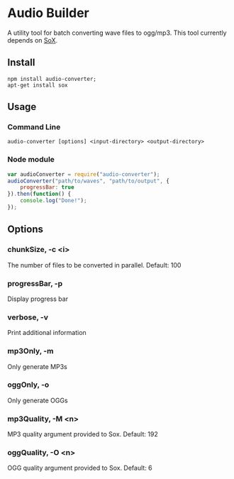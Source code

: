 # Audio Builder

A utility tool for batch converting wave files to ogg/mp3. This tool currently depends on [SoX](http://sox.sourceforge.net/).

## Install
```
npm install audio-converter;
apt-get install sox
```

## Usage

### Command Line
`audio-converter [options] <input-directory> <output-directory>`

### Node module
```javascript
var audioConverter = require("audio-converter");
audioConverter("path/to/waves", "path/to/output", {
    progressBar: true
}).then(function() {
    console.log("Done!");
});
```

## Options
### chunkSize, -c &lt;i&gt;
The number of files to be converted in parallel. Default: 100

### progressBar, -p
Display progress bar

### verbose, -v
Print additional information

### mp3Only, -m
Only generate MP3s

### oggOnly, -o
Only generate OGGs

### mp3Quality, -M &lt;n&gt;
MP3 quality argument provided to Sox. Default: 192

### oggQuality, -O &lt;n&gt;
OGG quality argument provided to Sox. Default: 6
